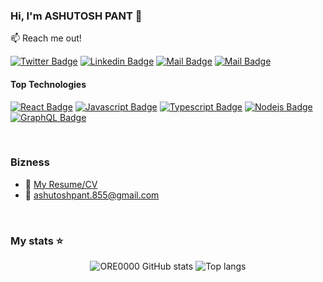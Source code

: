 ### Hi, I'm ASHUTOSH PANT 👋



:mailbox: Reach me out!

[![Twitter Badge](https://img.shields.io/badge/-@MaksymRudnyi-1ca0f1?style=flat&labelColor=1ca0f1&logo=twitter&logoColor=white&link=https://twitter.com/MaksymRudnyi)](https://twitter.com/MaksymRudnyi) 
[![Linkedin Badge](https://img.shields.io/badge/-ASHUTOSH_PANT-0e76a8?style=flat&labelColor=0e76a8&logo=linkedin&logoColor=white)](https://www.linkedin.com/in/ashutosh-pant-91b137263/)
[![Mail Badge](https://img.shields.io/badge/-@ASHUTOSH_PANT-e84393?style=flat&labelColor=e84393&logo=instagram&logoColor=white)](https://www.instagram.com/oreeoo._?igsh=MTVvY3AwZjl1emh4eA==) 
[![Mail Badge](https://img.shields.io/badge/-ASHUTOSH_PANT-c0392b?style=flat&labelColor=c0392b&logo=gmail&logoColor=white)](mailto:ashutoshpant.855@gmail.com)

#### Top Technologies

[![React Badge](https://img.shields.io/badge/-React-61DBFB?style=for-the-badge&labelColor=black&logo=react&logoColor=61DBFB)](#) [![Javascript Badge](https://img.shields.io/badge/-Javascript-F0DB4F?style=for-the-badge&labelColor=black&logo=javascript&logoColor=F0DB4F)](#) [![Typescript Badge](https://img.shields.io/badge/-Typescript-007acc?style=for-the-badge&labelColor=black&logo=typescript&logoColor=007acc)](#) [![Nodejs Badge](https://img.shields.io/badge/-Nodejs-3C873A?style=for-the-badge&labelColor=black&logo=node.js&logoColor=3C873A)](#) [![GraphQL Badge](https://img.shields.io/badge/-GraphQl-e535ab?style=for-the-badge&labelColor=black&logo=node.js&logoColor=e535ab)](#)


<br/>

### Bizness
- :paperclip: [My Resume/CV](https://drive.google.com/file/d/1Skdej030h_NEVDLkeipbLoYQS6H28ry9/view?usp=sharing)
- :email: ashutoshpant.855@gmail.com

<br/>

### My stats ⭐

<div align="center">
<img alt="ORE0000 GitHub stats" src="https://github-readme-stats.vercel.app/api?username=ORE0000&show_icons=true&theme=transparent"/>
<img alt="Top langs" src="https://github-readme-stats.vercel.app/api/top-langs/?username=ORE0000&layout=compact&&langs_count=8"/>
</div>

<!--### Profile views counter 👁️‍🗨️
[![ORE0000 profile views](https://u8views.com/api/v1/github/profiles/131525011/views/day-week-month-total-count.svg)](https://u8views.com/github/ORE0000)-->





